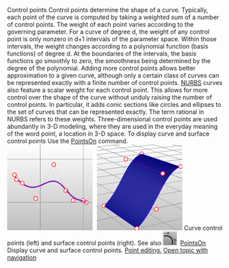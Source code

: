 ---
---

Control points
Control points determine the shape of a curve. Typically, each point of the curve is computed by taking a weighted sum of a number of control points. The weight of each point varies according to the governing parameter. For a curve of degree d, the weight of any control point is only nonzero in d+1 intervals of the parameter space. Within those intervals, the weight changes according to a polynomial function (basis functions) of degree d. At the boundaries of the intervals, the basis functions go smoothly to zero, the smoothness being determined by the degree of the polynomial.
Adding more control points allows better approximation to a given curve, although only a certain class of curves can be represented exactly with a finite number of control points. [NURBS](http://www.rhino3d.com/nurbs) curves also feature a scalar weight for each control point. This allows for more control over the shape of the curve without unduly raising the number of control points. In particular, it adds conic sections like circles and ellipses to the set of curves that can be represented exactly. The term rational in NURBS refers to these weights.
Three-dimensional control points are used abundantly in 3-D modeling, where they are used in the everyday meaning of the word point, a location in 3-D space.
To display curve and surface control points
Use the [PointsOn](pointson.html) command.![images/curveandsurfacecontrolpoints.png](images/curveandsurfacecontrolpoints.png)
Curve control points (left) and surface control points (right).
See also
![images/pointson.png](images/pointson.png) [PointsOn](pointson.html) 
Display curve and surface control points.
 [Point editing.](sak-pointediting.html) 
 [Open topic with navigation](controlpoint.html) 

